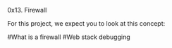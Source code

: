 0x13. Firewall

For this project, we expect you to look at this concept:

#What is a firewall
#Web stack debugging

